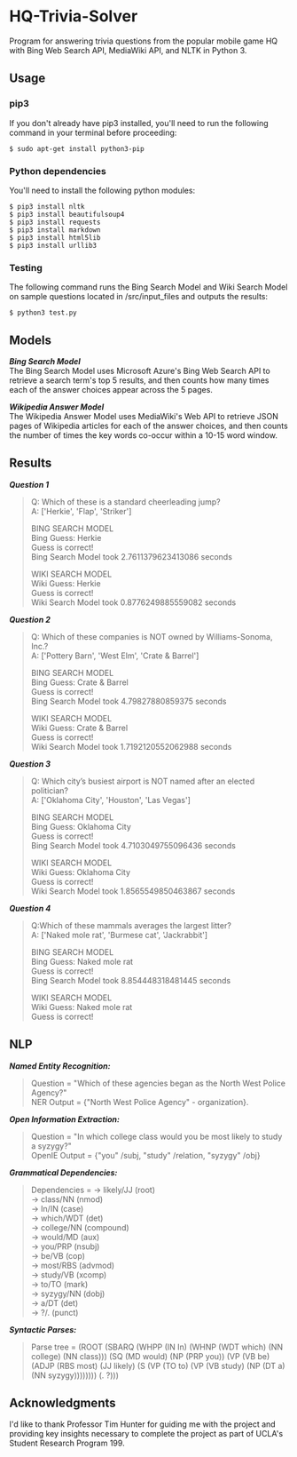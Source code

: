 # HQ-Trivia-Solver

Program for answering trivia questions from the popular mobile game HQ with Bing Web Search API, MediaWiki API, and NLTK in Python 3.

## Usage
### pip3
If you don't already have pip3 installed, you'll need to run the following command in your terminal before proceeding:
```
$ sudo apt-get install python3-pip
```
### Python dependencies
You'll need to install the following python modules:
```
$ pip3 install nltk
$ pip3 install beautifulsoup4
$ pip3 install requests
$ pip3 install markdown
$ pip3 install html5lib
$ pip3 install urllib3
```

### Testing
The following command runs the Bing Search Model and Wiki Search Model on sample questions located in /src/input_files and outputs the results:
```
$ python3 test.py
```
## Models
***Bing Search Model***   
The Bing Search Model uses Microsoft Azure's Bing Web Search API to retrieve a search term's top 5 results, and then counts how many times each of the answer choices appear across the 5 pages. 

***Wikipedia Answer Model***   
The Wikipedia Answer Model uses MediaWiki's Web API to retrieve JSON pages of Wikipedia articles for each of the answer choices, and then counts the number of times the key words co-occur within a 10-15 word window.  

## Results 
***Question 1***  
>Q: Which of these is a standard cheerleading jump?  
>A: ['Herkie', 'Flap', 'Striker']  
>  
>BING SEARCH MODEL  
>Bing Guess: Herkie  
>Guess is correct!  
>Bing Search Model took 2.7611379623413086 seconds  
>  
>WIKI SEARCH MODEL  
>Wiki Guess: Herkie  
>Guess is correct!  
>Wiki Search Model took 0.8776249885559082 seconds  

***Question 2***  
>Q: Which of these companies is NOT owned by Williams-Sonoma, Inc.?  
>A: ['Pottery Barn', 'West Elm', 'Crate & Barrel']  
>  
>BING SEARCH MODEL  
>Bing Guess: Crate & Barrel  
>Guess is correct!  
>Bing Search Model took 4.79827880859375 seconds  
>  
>WIKI SEARCH MODEL  
>Wiki Guess: Crate & Barrel  
>Guess is correct!  
>Wiki Search Model took 1.7192120552062988 seconds  

***Question 3***  
>Q: Which city’s busiest airport is NOT named after an elected politician?  
>A: ['Oklahoma City', 'Houston', 'Las Vegas']  
>  
>BING SEARCH MODEL  
>Bing Guess: Oklahoma City  
>Guess is correct!  
>Bing Search Model took 4.7103049755096436 seconds  
>  
>WIKI SEARCH MODEL  
>Wiki Guess: Oklahoma City  
>Guess is correct!  
>Wiki Search Model took 1.8565549850463867 seconds  

***Question 4***  
>Q:Which of these mammals averages the largest litter?  
>A: ['Naked mole rat', 'Burmese cat', 'Jackrabbit']  
>  
>BING SEARCH MODEL  
>Bing Guess: Naked mole rat  
>Guess is correct!  
>Bing Search Model took 8.854448318481445 seconds  
>  
>WIKI SEARCH MODEL  
>Wiki Guess: Naked mole rat  
>Guess is correct!  

## NLP
***Named Entity Recognition:***  
>Question = "Which of these agencies began as the North West Police Agency?"  
>NER Output = {"North West Police Agency" - organization}.  

***Open Information Extraction:***   
>Question = "In which college class would you be most likely to study a syzygy?"  
>OpenIE Output = {"you" /subj, "study" /relation, "syzygy" /obj}  

***Grammatical Dependencies:***  
>Dependencies = -> likely/JJ (root)  
>  -> class/NN (nmod)  
>    -> In/IN (case)  
>    -> which/WDT (det)  
>    -> college/NN (compound)  
>  -> would/MD (aux)  
>  -> you/PRP (nsubj)  
>  -> be/VB (cop)  
>  -> most/RBS (advmod)  
>  -> study/VB (xcomp)  
>    -> to/TO (mark)  
>    -> syzygy/NN (dobj)  
>      -> a/DT (det)  
>  -> ?/. (punct)  

***Syntactic Parses:***  
>Parse tree = (ROOT (SBARQ (WHPP (IN In) (WHNP (WDT which) (NN college) (NN class))) (SQ (MD would) (NP (PRP you)) (VP (VB be) (ADJP (RBS most) (JJ likely) (S (VP (TO to) (VP (VB study) (NP (DT a) (NN syzygy)))))))) (. ?)))

## Acknowledgments
I'd like to thank Professor Tim Hunter for guiding me with the project and providing key insights necessary to complete the project as part of UCLA's Student Research Program 199.
